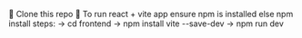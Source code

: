 👻 Clone  this repo 👻
To run react + vite app 
ensure npm is installed else npm install 
steps:
-> cd frontend 
-> npm install vite --save-dev
-> npm run dev 

